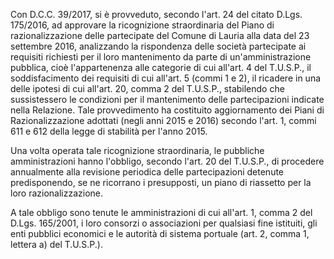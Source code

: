Con D.C.C. 39/2017, si è provveduto, secondo l'art. 24 del citato D.Lgs. 175/2016, ad approvare la ricognizione straordinaria del Piano di razionalizzazione delle partecipate del Comune di Lauria alla data del 23 settembre 2016, analizzando la rispondenza delle società partecipate ai requisiti richiesti per il loro mantenimento da parte di un'amministrazione pubblica, cioè l'appartenenza alle categorie di cui all'art. 4 del T.U.S.P., il soddisfacimento dei requisiti di cui all'art. 5 (commi 1 e 2), il ricadere in una delle ipotesi di cui all'art. 20, comma 2 del T.U.S.P., stabilendo che sussistessero le condizioni per il mantenimento delle partecipazioni indicate nella Relazione. Tale provvedimento ha costituito aggiornamento dei Piani di Razionalizzazione adottati (negli anni 2015 e 2016) secondo l'art. 1, commi 611 e 612 della legge di stabilità per l'anno 2015.

Una volta operata tale ricognizione straordinaria, le pubbliche amministrazioni hanno l'obbligo, secondo l'art. 20 del T.U.S.P., di procedere annualmente alla revisione periodica delle partecipazioni detenute predisponendo, se ne ricorrano i presupposti, un piano di riassetto per la loro razionalizzazione.

A tale obbligo sono tenute le amministrazioni di cui all'art. 1, comma 2 del D.Lgs. 165/2001, i loro consorzi o associazioni per qualsiasi fine istituiti, gli enti pubblici economici e le autorità di sistema portuale (art. 2, comma 1, lettera a) del T.U.S.P.).